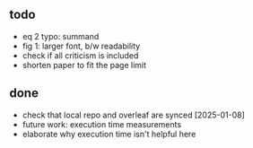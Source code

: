 ## todo
- eq 2 typo: summand
- fig 1: larger font, b/w readability
- check if all criticism is included
- shorten paper to fit the page limit

## done
- check that local repo and overleaf are synced [2025-01-08]
- future work: execution time measurements
- elaborate why execution time isn't helpful here
